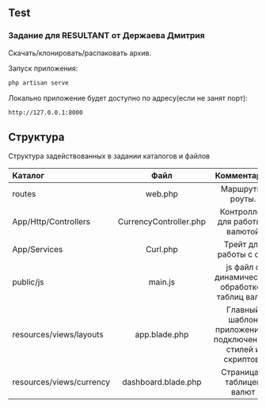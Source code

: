 ## Test
### Задание для RESULTANT от Держаева Дмитрия

Скачать/клонировать/распаковать архив.

Запуск приложения:

```sh
php artisan serve
```

Локально приложение будет доступно по адресу(если не занят порт):

```sh
http://127.0.0.1:8000
```

## Структура

Структура задействованных в задании каталогов и файлов

Каталог | Файл | Комментарий
:--- | :---: | :---:
routes | web.php | Маршруты/роуты.
App/Http/Controllers | CurrencyController.php | Контроллер для работы с валютой
App/Services | Curl.php | Трейт для работы с curl
public/js | main.js | js файл с динамической обработкой таблиц валют
resources/views/layouts | app.blade.php | Главный шаблон приложения(с подключением стилей и скриптов)
resources/views/currency | dashboard.blade.php | Страница с таблицей валют
